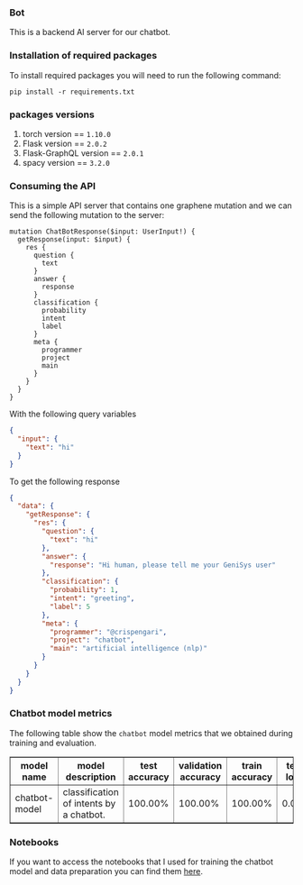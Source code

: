 
### Bot

This is a backend AI server for our chatbot.

### Installation of required packages

To install required packages you will need to run the following command:

```shell
pip install -r requirements.txt
```

### packages versions

1. torch version == `1.10.0`
2. Flask version == `2.0.2`
3. Flask-GraphQL version == `2.0.1`
4. spacy version == `3.2.0`

### Consuming the API

This is a simple API server that contains one graphene mutation and we can send the following mutation to the server:

```
mutation ChatBotResponse($input: UserInput!) {
  getResponse(input: $input) {
    res {
      question {
        text
      }
      answer {
        response
      }
      classification {
        probability
        intent
        label
      }
      meta {
        programmer
        project
        main
      }
    }
  }
}

```

With the following query variables

```json
{
  "input": {
    "text": "hi"
  }
}
```

To get the following response

```json
{
  "data": {
    "getResponse": {
      "res": {
        "question": {
          "text": "hi"
        },
        "answer": {
          "response": "Hi human, please tell me your GeniSys user"
        },
        "classification": {
          "probability": 1,
          "intent": "greeting",
          "label": 5
        },
        "meta": {
          "programmer": "@crispengari",
          "project": "chatbot",
          "main": "artificial intelligence (nlp)"
        }
      }
    }
  }
}
```

### Chatbot model metrics

The following table show the `chatbot` model metrics that we obtained during training and evaluation.

<table border="1">
    <thead>
      <tr>
        <th>model name</th>
        <th>model description</th>
        <th>test accuracy</th>
        <th>validation accuracy</th>
        <th>train accuracy</th>
         <th>test loss</th>
        <th>validation loss</th>
        <th>train loss</th>
      </tr>
    </thead>
    <tbody>
      <tr>
        <td>chatbot-model</td>
        <td>classification of intents by a chatbot.</td>
        <td>100.00%</td>
        <td>100.00%</td>
        <td>100.00%</td>
        <td>0.022</td>
        <td>0.161</td>
        <td>0.293</td>
      </tr>
       </tbody>
  </table>

### Notebooks

If you want to access the notebooks that I used for training the chatbot model and data preparation you can find them [here](https://github.com/CrispenGari/nlp-pytorch/tree/main/08_Simple_Chatbot).
